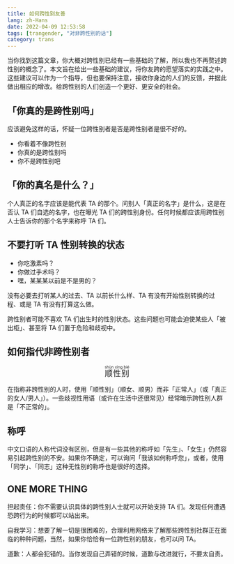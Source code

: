 ```yaml
---
title: 如何跨性别友善
lang: zh-Hans
date: 2022-04-09 12:53:58
tags: [trangender, "对非跨性别的话"]
category: trans
---
```


当你找到这篇文章，你大概对跨性别已经有一些基础的了解，所以我也不再赘述跨性别的概念了。本文旨在给出一些基础的建议，将你友跨的愿望落实的实践之中。这些建议可以作为一个指导，但也要保持注意，接收你身边的人们的反馈，并据此做出相应的增改。给跨性别的人们创造一个更好、更安全的社会。

<!--more-->

## 「你真的是跨性别吗」

应该避免这样的话，怀疑一位跨性别者是否是跨性别者是很不好的。

- 你看着不像跨性别
- 你真的是跨性别吗
- 你不是跨性别吧

## 「你的真名是什么？」

个人真正的名字应该是能代表 TA 的那个。问别人「真正的名字」是什么，这是在否认 TA 们自选的名字，也在曝光 TA 们的跨性别身份。任何时候都应该用跨性别人士告诉你的那个名字来称呼 TA 们。

## 不要打听 TA 性别转换的状态

- 你吃激素吗？
- 你做过手术吗？
- 嘿，某某某以前是不是男的？

没有必要去打听某人的过去、TA 以前长什么样、TA 有没有开始性别转换的过程、或是 TA 有没有打算这么做。

跨性别者可能不喜欢 TA 们出生时的性别状态。这些问题也可能会迫使某些人「被出柜」、甚至将 TA 们置于危险和歧视中。

## 如何指代非跨性别者

<center><ruby style="font-size: large;">顺性别<rp>(</rp><rt>shùn xìng bié</rt><rp>)</rp></ruby></center>

在指称非跨性别的人时，使用「顺性别」（顺女、顺男）而非「正常人」（或「真正的女人/男人」）。一些歧视性用语（或许在生活中还很常见）经常暗示跨性别人群是「不正常的」。

## 称呼

中文口语的人称代词没有区别，但是有一些其他的称呼如「先生」、「女生」仍然容易引起跨性别的不安。如果你不确定，可以询问「我该如何称呼您」，或者，使用「同学」、「同志」这种无性别的称呼也是很好的选择。

## ONE MORE THING

担起责任：你不需要认识具体的跨性别人士就可以开始支持 TA 们。发现任何遭遇恐跨行为的时候都可以站出来。

自我学习：想要了解一切是很困难的，合理利用网络来了解那些跨性别社群正在面临的种种问题，当然，如果你恰恰有一位跨性别的朋友，也可以问 TA。

道歉：人都会犯错的。当你发现自己弄错的时候，道歉与改进就行，不要太自责。
